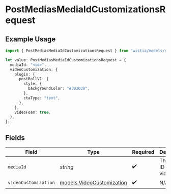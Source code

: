 # PostMediasMediaIdCustomizationsRequest

## Example Usage

```typescript
import { PostMediasMediaIdCustomizationsRequest } from "wistia/models/operations";

let value: PostMediasMediaIdCustomizationsRequest = {
  mediaId: "<id>",
  videoCustomization: {
    plugin: {
      postRollV1: {
        style: {
          backgroundColor: "#303030",
        },
        ctaType: "text",
      },
    },
    videoFoam: true,
  },
};
```

## Fields

| Field                                                           | Type                                                            | Required                                                        | Description                                                     |
| --------------------------------------------------------------- | --------------------------------------------------------------- | --------------------------------------------------------------- | --------------------------------------------------------------- |
| `mediaId`                                                       | *string*                                                        | :heavy_check_mark:                                              | The hashed ID of the video.                                     |
| `videoCustomization`                                            | [models.VideoCustomization](../../models/videocustomization.md) | :heavy_check_mark:                                              | N/A                                                             |
